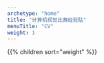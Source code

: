 ```yaml
---
archetype: "home"
title: "计算机视觉比赛经验贴"
menuTitle: "CV"
weight: 1
---
```


{{% children sort="weight" %}}

